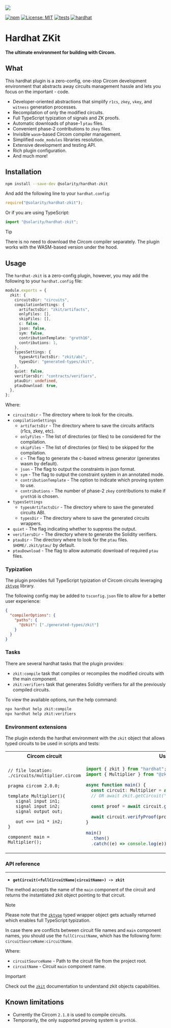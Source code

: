 ![](https://github.com/dl-solarity/hardhat-zkit/assets/47551140/938bf108-194d-45de-a6f1-7280aaa0c8c1)

[![npm](https://img.shields.io/npm/v/@solarity/hardhat-zkit.svg)](https://www.npmjs.com/package/@solarity/hardhat-zkit)
[![License: MIT](https://img.shields.io/badge/License-MIT-yellow.svg)](https://opensource.org/licenses/MIT)
[![tests](https://github.com/dl-solarity/hardhat-zkit/actions/workflows/tests.yml/badge.svg?branch=master)](./.github/workflows/tests.yml)
[![hardhat](https://hardhat.org/buidler-plugin-badge.svg?1)](https://hardhat.org)

# Hardhat ZKit

**The ultimate environment for building with Circom.**

## What

This hardhat plugin is a zero-config, one-stop Circom development environment that abstracts away circuits management hassle and lets you focus on the important - code.

- Developer-oriented abstractions that simplify `r1cs`, `zkey`, `vkey`, and `witness` generation processes.
- Recompilation of only the modified circuits.
- Full TypeScript typization of signals and ZK proofs.
- Automatic downloads of phase-1 `ptau` files.
- Convenient phase-2 contributions to `zkey` files.
- Invisible `wasm`-based Circom compiler management.
- Simplified `node_modules` libraries resolution.
- Extensive development and testing API.
- Rich plugin configuration.
- And much more!

## Installation

```bash
npm install --save-dev @solarity/hardhat-zkit
```

And add the following line to your `hardhat.config`:

```js
require("@solarity/hardhat-zkit");
```

Or if you are using TypeScript:

```ts
import "@solarity/hardhat-zkit";
```

> [!TIP] 
> There is no need to download the Circom compiler separately. The plugin works with the WASM-based version under the hood.

## Usage

The `hardhat-zkit` is a zero-config plugin, however, you may add the following to your `hardhat.config` file:

```ts
module.exports = {
  zkit: {
    circuitsDir: "circuits",
    compilationSettings: {
      artifactsDir: "zkit/artifacts",
      onlyFiles: [],
      skipFiles: [],
      c: false,
      json: false,
      sym: false,
      contributionTemplate: "groth16",
      contributions: 1,
    },
    typesSettings: {
      typesArtifactsDir: "zkit/abi",
      typesDir: "generated-types/zkit",
    },
    quiet: false,
    verifiersDir: "contracts/verifiers",
    ptauDir: undefined,
    ptauDownload: true,
  },
};
```

Where:

- `circuitsDir` - The directory where to look for the circuits.
- `compilationSettings`
  - `artifactsDir` - The directory where to save the circuits artifacts (r1cs, zkey, etc).
  - `onlyFiles` - The list of directories (or files) to be considered for the compilation.
  - `skipFiles` - The list of directories (or files) to be skipped for the compilation.
  - `c` - The flag to generate the c-based witness generator (generates wasm by default).
  - `json` - The flag to output the constraints in json format.
  - `sym` - The flag to output the constraint system in an annotated mode.
  - `contributionTemplate` - The option to indicate which proving system to use.
  - `contributions` - The number of phase-2 `zkey` contributions to make if `groth16` is chosen.
- `typesSettings`
  - `typesArtifactsDir` - The directory where to save the generated circuits ABI.
  - `typesDir` - The directory where to save the generated circuits wrappers.
- `quiet` - The flag indicating whether to suppress the output.
- `verifiersDir` - The directory where to generate the Solidity verifiers.
- `ptauDir` - The directory where to look for the `ptau` files. `$HOME/.zkit/ptau/` by default.
- `ptauDownload` - The flag to allow automatic download of required `ptau` files.

### Typization

The plugin provides full TypeScript typization of Circom circuits leveraging [`zktype`](https://github.com/dl-solarity/zktype) library.

The following config may be added to `tsconfig.json` file to allow for a better user experience:

```json
{
  "compilerOptions": {
    "paths": {
      "@zkit": ["./generated-types/zkit"]
    }
  }
}
```

### Tasks

There are several hardhat tasks that the plugin provides:

- `zkit:compile` task that compiles or recompiles the modified circuits with the main component.
- `zkit:verifiers` task that generates Solidity verifiers for all the previously compiled circuits.

To view the available options, run the help command:

```bash
npx hardhat help zkit:compile
npx hardhat help zkit:verifiers
```

### Environment extensions

The plugin extends the hardhat environment with the `zkit` object that allows typed circuits to be used in scripts and tests:

<table style="width:100%">
<tr>
<th>Circom circuit</th>
<th>Usage example</th>
</tr>

<tr>
<td>

```circom
// file location: ./circuits/multiplier.circom

pragma circom 2.0.0;

template Multiplier(){
   signal input in1;
   signal input in2;
   signal output out;
   
   out <== in1 * in2;
}

component main = Multiplier();
```
  
</td>
<td>

```ts
import { zkit } from "hardhat";
import { Multiplier } from "@zkit"; // typed circuit-object

async function main() {
  const circuit: Multiplier = await zkit.getCircuit("Multiplier");
  // OR await zkit.getCircuit("circuits/multiplier.circom:Multiplier");

  const proof = await circuit.generateProof({ in1: "4", in2: "2" });

  await circuit.verifyProof(proof); // success
}

main()
  .then()
  .catch((e) => console.log(e));
```

</td>
</tr>
</table>

### API reference

---

- **`getCircuit(<fullCircuitName|circuitName>) -> zkit`**

The method accepts the name of the `main` component of the circuit and returns the instantiated zkit object pointing to that circuit. 

> [!NOTE]
> Please note that the [`zktype`](https://github.com/dl-solarity/zktype) typed wrapper object gets actually returned which enables full TypeScript typization.

In case there are conflicts between circuit file names and `main` component names, you should use the `fullCircuitName`, which has the following form: `circuitSourceName:circuitName`.

Where:

- `circuitSourceName` - Path to the circuit file from the project root.
- `circuitName` - Circuit `main` component name.

> [!IMPORTANT] 
> Check out the [`zkit`](https://github.com/dl-solarity/zkit) documentation to understand zkit objects capabilities.

## Known limitations

- Currently the Circom `2.1.8` is used to compile circuits.
- Temporarily, the only supported proving system is `groth16`.
